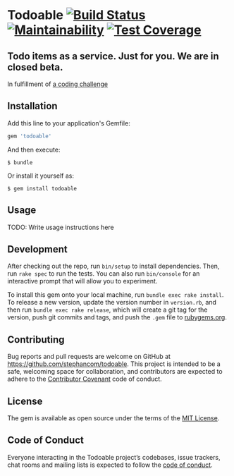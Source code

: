 # Todoable [![Build Status](https://travis-ci.org/stephancom/battleship.svg?branch=master)](https://travis-ci.org/stephancom/battleship) [![Maintainability](https://api.codeclimate.com/v1/badges/fa5d67dca7c10164f085/maintainability)](https://codeclimate.com/github/stephancom/battleship/maintainability) [![Test Coverage](https://api.codeclimate.com/v1/badges/fa5d67dca7c10164f085/test_coverage)](https://codeclimate.com/github/stephancom/battleship/test_coverage)

## Todo items as a service. Just for you. We are in closed beta.

In fulfillment of [a coding challenge](http://todoable.teachable.tech/#put-lists-id-items-id-finish)

## Installation

Add this line to your application's Gemfile:

```ruby
gem 'todoable'
```

And then execute:

    $ bundle

Or install it yourself as:

    $ gem install todoable

## Usage

TODO: Write usage instructions here

## Development

After checking out the repo, run `bin/setup` to install dependencies. Then, run `rake spec` to run the tests. You can also run `bin/console` for an interactive prompt that will allow you to experiment.

To install this gem onto your local machine, run `bundle exec rake install`. To release a new version, update the version number in `version.rb`, and then run `bundle exec rake release`, which will create a git tag for the version, push git commits and tags, and push the `.gem` file to [rubygems.org](https://rubygems.org).

## Contributing

Bug reports and pull requests are welcome on GitHub at https://github.com/stephancom/todoable. This project is intended to be a safe, welcoming space for collaboration, and contributors are expected to adhere to the [Contributor Covenant](http://contributor-covenant.org) code of conduct.

## License

The gem is available as open source under the terms of the [MIT License](https://opensource.org/licenses/MIT).

## Code of Conduct

Everyone interacting in the Todoable project’s codebases, issue trackers, chat rooms and mailing lists is expected to follow the [code of conduct](https://github.com/stephancom/todoable/blob/master/CODE_OF_CONDUCT.md).
